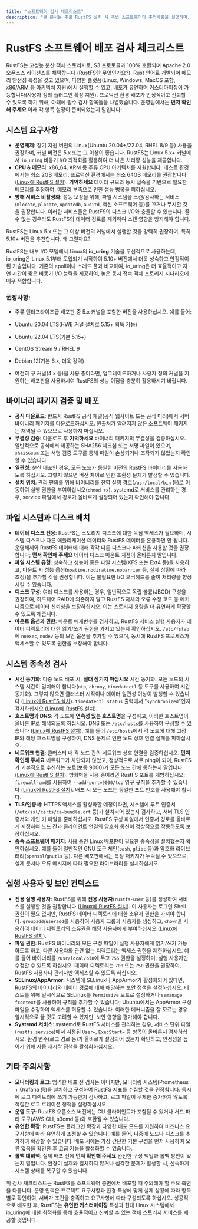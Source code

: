 ```yaml
---
title: "소프트웨어 검사 체크리스트"
description: "본 문서는 주로 RustFS 설치 시 주변 소프트웨어의 주의사항을 설명하며, 운영체제, 바이너리 패키지 등을 포함합니다."
---
```


# RustFS 소프트웨어 배포 검사 체크리스트

RustFS는 고성능 분산 객체 스토리지로, S3 프로토콜과 100% 호환되며 Apache 2.0 오픈소스 라이선스를 채택합니다 ([RustFS란 무엇인가요?](https://rustfs.com/docs/#:~:text=RustFS%E6%98%AF%E4%B8%80%E7%A7%8D%E5%AF%B9%E8%B1%A1%E5%AD%98%E5%82%A8%E8%A7%A3%E5%86%B3%E6%96%B9%E6%A1%88%EF%BC%8C%E4%BD%BF%E7%94%A8Apache2%20%E8%AE%B8%E5%8F%AF%E8%AF%81%E5%8F%91%E8%A1%8C%E7%9A%84%E5%BC%80%E6%BA%90%E5%88%86%E5%B8%83%E5%BC%8F%E5%AF%B9%E8%B1%A1%E5%AD%98%E5%82%A8%E3%80%82)). Rust 언어로 개발되어 메모리 안전성 특성을 갖고 있으며, 다양한 플랫폼(Linux, Windows, MacOS 포함, x86/ARM 등 아키텍처 지원)에서 실행할 수 있고, 배포가 유연하며 커스터마이징이 가능합니다(사용자 정의 플러그인 확장 지원). 프로덕션 환경 배포가 안정적이고 신뢰할 수 있도록 하기 위해, 아래에 필수 검사 항목들을 나열했습니다. 운영팀에서는 **먼저 확인해 주세요** 아래 각 항목 설정이 준비되었는지 말입니다:

## 시스템 요구사항

- **운영체제**: 장기 지원 버전의 Linux(Ubuntu 20.04+/22.04, RHEL 8/9 등) 사용을 권장하며, 커널 버전은 5.x 또는 그 이상이 좋습니다. RustFS는 Linux 5.x+ 커널에서 `io_uring` 비동기 I/O 최적화를 활용하여 더 나은 처리량 성능을 제공합니다.
- **CPU & 메모리**: x86_64, ARM 등 주류 CPU 아키텍처를 지원합니다. 테스트 환경에서는 최소 2GB 메모리, 프로덕션 환경에서는 최소 64GB 메모리를 권장합니다 ([Linux에 RustFS 설치](https://rustfs.com/docs/install/linux/#:~:text=2)). **기억하세요** 데이터 규모와 동시 접속을 기반으로 필요한 메모리를 추정하여, 메모리 부족으로 인한 성능 병목을 피하십시오.
- **방해 서비스 비활성화**: 성능 보장을 위해, 파일 시스템을 스캔/감사하는 서비스(`mlocate`, `plocate`, `updatedb`, `auditd`, 백신 소프트웨어 등)를 끄거나 무시할 것을 권장합니다. 이러한 서비스들은 RustFS의 디스크 I/O와 충돌할 수 있습니다. 끌 수 없는 경우라도 RustFS의 데이터 경로를 제외하여 스캔 영향을 방지해야 합니다.

RustFS는 Linux 5.x 또는 그 이상 버전의 커널에서 실행할 것을 강력히 권장하며, 특히 5.10+ 버전을 추천합니다.
왜 그럴까요?

RustFS는 내부 I/O 모델에서 Linux의 **io_uring** 기술을 우선적으로 사용하는데, io_uring은 Linux 5.1부터 도입되기 시작하여 5.10+ 버전에서 더욱 성숙하고 안정적이 된 기술입니다. 기존의 epoll이나 스레드 풀과 비교하여, io_uring은 더 효율적이고 지연 시간이 짧은 비동기 I/O 능력을 제공하여, 높은 동시 접속 객체 스토리지 시나리오에 매우 적합합니다.

### 권장사항:

- 주류 엔터프라이즈급 배포판 중 5.x 커널을 포함한 버전을 사용하십시오. 예를 들어:
 - Ubuntu 20.04 LTS(HWE 커널 설치로 5.15+ 획득 가능)
 - Ubuntu 22.04 LTS(기본 5.15+)
 - CentOS Stream 9 / RHEL 9
 - Debian 12(기본 6.x, 더욱 강력)

- 여전히 구 커널(4.x 등)을 사용 중이라면, 업그레이드하거나 사용자 정의 커널을 지원하는 배포판을 사용하시여 RustFS의 성능 이점을 충분히 활용하시기 바랍니다.

## 바이너리 패키지 검증 및 배포

- **공식 다운로드**: 반드시 RustFS 공식 채널(공식 웹사이트 또는 공식 미러)에서 서버 바이너리 패키지를 다운로드하십시오. 원출처가 알려지지 않은 소프트웨어 패키지는 채역될 수 있으므로 사용하지 마십시오.
- **무결성 검증**: 다운로드 후 **기억하세요** 바이너리 패키지의 무결성을 검증하십시오. 일반적으로 공식에서 제공하는 SHA256 체크섬 또는 서명 파일이 있으며, `sha256sum` 또는 서명 검증 도구를 통해 파일이 손상되거나 조작되지 않았는지 확인할 수 있습니다.
- **일관성**: 분산 배포인 경우, 모든 노드가 동일한 버전의 RustFS 바이너리를 사용하도록 하십시오. 그렇지 않으면 버전 차이로 인한 호환성 문제가 발생할 수 있습니다.
- **설치 위치**: 관리 편의를 위해 바이너리를 전역 실행 경로(`/usr/local/bin` 등)로 이동하여 실행 권한을 부여하십시오(`chmod +x`). systemd로 서비스를 관리하는 경우, service 파일에서 경로가 올바르게 설정되어 있는지 확인해야 합니다.

## 파일 시스템과 디스크 배치

- **데이터 디스크 전용**: RustFS는 스토리지 디스크에 대한 독점 액세스가 필요하며, 시스템 디스크나 다른 애플리케이션 데이터와 RustFS 데이터를 혼용하면 안 됩니다. 운영체제와 RustFS 데이터에 대해 각각 다른 디스크나 파티션을 사용할 것을 권장합니다; **먼저 확인해 주세요** 데이터 디스크 마운트 지점이 올바른지 말입니다.
- **파일 시스템 유형**: 성숙하고 성능이 좋은 파일 시스템(XFS 또는 Ext4 등)을 사용하고, 마운트 시 성능 옵션(`noatime,nodiratime,nobarrier` 등, 실제 상황에 따라 조정)을 추가할 것을 권장합니다. 이는 불필요한 I/O 오버헤드를 줄여 처리량을 향상시킬 수 있습니다.
- **디스크 구성**: 여러 디스크를 사용하는 경우, 일반적으로 독립 볼륨(JBOD) 구성을 권장하여, 하드웨어 RAID에 의존하지 말고 RustFS 자체의 오류 수정 코드 등 메커니즘으로 데이터 신뢰성을 보장하십시오. 이는 스토리지 용량을 더 유연하게 확장할 수 있도록 해줍니다.
- **마운트 옵션과 권한**: 마운트 매개변수를 검사하고, RustFS 서비스 실행 사용자가 데이터 디렉토리에 대한 읽기/쓰기 권한을 가지고 있는지 확인하십시오. `/etc/fstab`에 `noexec`, `nodev` 등의 보안 옵션을 추가할 수 있으며, 동시에 RustFS 프로세스가 액세스할 수 있도록 권한을 보장해야 합니다.

## 시스템 종속성 검사

- **시간 동기화**: 다중 노드 배포 시, **절대 잠기지 마십시오** 시간 동기화. 모든 노드의 시스템 시간이 일치해야 합니다(`ntp`, `chrony`, `timedatectl` 등 도구를 사용하여 시간 동기화). 그렇지 않으면 클러스터 시작이나 데이터 일관성 이상이 발생할 수 있습니다 ([Linux에 RustFS 설치](https://rustfs.com/docs/install/linux/#:~:text=2)). `timedatectl status` 출력에서 "`synchronized`"인지 검사하십시오 ([Linux에 RustFS 설치](https://rustfs.com/docs/install/linux/#:~:text=2)).
- **호스트명과 DNS**: 각 노드에 **연속성 있는 호스트명**을 구성하고, 이러한 호스트명이 올바른 IP로 해석되도록 하십시오. DNS 또는 `/etc/hosts`를 사용하여 구성할 수 있습니다 ([Linux에 RustFS 설치](https://rustfs.com/docs/install/linux/#:~:text=2)). 예를 들어 `/etc/hosts`에서 각 노드에 대해 고정 IP와 해당 호스트명을 구성하여, DNS 문제로 인한 노드 상호 연결 실패를 피하십시오.
- **네트워크 연결**: 클러스터 내 각 노드 간의 네트워크 상호 연결을 검증하십시오. **먼저 확인해 주세요** 네트워크가 차단되지 않았고, 정상적으로 서로 ping이 되며, RustFS가 기본적으로 수신하는 포트(보통 9000)가 모든 노드 간에 통하는지 말입니다 ([Linux에 RustFS 설치](https://rustfs.com/docs/install/linux/#:~:text=%E6%88%96%E8%80%85%E6%94%BE%E8%A1%8CRustFS%E7%9A%849000%E7%AB%AF%E5%8F%A3%EF%BC%9A)). 방화벽을 사용 중이라면 RustFS 포트를 개방하십시오; `firewall-cmd`를 사용하여 `--add-port=9000/tcp` 영구 규칙을 추가할 수 있습니다 ([Linux에 RustFS 설치](https://rustfs.com/docs/install/linux/#:~:text=%E6%88%96%E8%80%85%E6%94%BE%E8%A1%8CRustFS%E7%9A%849000%E7%AB%AF%E5%8F%A3%EF%BC%9A)). 배포 시 모든 노드는 동일한 포트 번호를 사용해야 합니다.
- **TLS/인증서**: HTTPS 액세스를 활성화할 예정이라면, 시스템에 루트 인증서(`/etc/ssl/certs/ca-bundle.crt` 등)가 설치되어 있는지 검사하고, 서버 TLS 인증서와 개인 키 파일을 준비하십시오. RustFS 구성 파일에서 인증서 경로를 올바르게 지정하여 노드 간과 클라이언트 연결의 암호화 통신이 정상적으로 작동하도록 보장하십시오.
- **종속 소프트웨어 패키지**: 사용 중인 Linux 배포판이 필요한 종속성을 설치했는지 확인하십시오. 예를 들어 일반적인 GNU 도구 체인(`bash`, `glibc` 등)과 암호화 라이브러리(`openssl`/`gnutls` 등). 다른 배포판에서는 특정 패키지가 누락될 수 있으므로, 실제 문서나 오류 메시지에 따라 필요한 라이브러리를 설치하십시오.

## 실행 사용자 및 보안 컨텍스트

- **전용 실행 사용자**: RustFS를 위해 **전용 사용자**(`rustfs-user` 등)를 생성하여 서비스를 실행할 것을 권장합니다 ([Linux에 RustFS 설치](https://rustfs.com/docs/install/linux/#:~:text=%E4%B8%89%E3%80%81%E9%85%8D%E7%BD%AE%E7%94%A8%E6%88%B7%E5%90%8D)). 이 사용자는 로그인 Shell 권한이 필요 없지만, RustFS 데이터 디렉토리에 대한 소유자 권한을 가져야 합니다. `groupadd`/`useradd`를 사용하여 사용자 그룹과 사용자를 생성하고, `chown`을 사용하여 데이터 디렉토리의 소유권을 해당 사용자에게 부여하십시오 ([Linux에 RustFS 설치](https://rustfs.com/docs/install/linux/#:~:text=%E4%B8%89%E3%80%81%E9%85%8D%E7%BD%AE%E7%94%A8%E6%88%B7%E5%90%8D)).
- **파일 권한**: RustFS 바이너리와 모든 구성 파일이 실행 사용자에게 읽기/쓰기 가능하도록 하고, 다른 사용자와 관련 없는 디렉토리는 액세스 권한을 제한하십시오. 예를 들어 바이너리를 `/usr/local/bin`에 두고 `755` 권한을 설정하며, 실행 사용자만 수정할 수 있도록 하십시오. 데이터 디렉토리는 `700` 또는 `750` 권한을 권장하여, RustFS 사용자나 관리자만 액세스할 수 있도록 하십시오.
- **SELinux/AppArmor**: 시스템에 SELinux나 AppArmor가 활성화되어 있다면, RustFS의 바이너리와 데이터 경로에 대해 해당하는 보안 정책을 설정하십시오. 테스트를 위해 일시적으로 SELinux를 `Permissive` 모드로 설정하거나 `semanage fcontext`를 사용하여 규칙을 추가할 수 있습니다; Ubuntu에서는 AppArmor 구성 파일을 수정하여 액세스를 허용할 수 있습니다. 이러한 메커니즘을 잘 모르는 경우 일시적으로 끌 것도 고려할 수 있지만, 보안 영향을 평가해야 합니다.
- **Systemd 서비스**: systemd로 RustFS 서비스를 관리하는 경우, 서비스 단위 파일(`rustfs.service`)에서 지정된 `User=`, `ExecStart=` 등 항목이 올바른지 검사하십시오. 환경 변수(로그 경로 등)가 올바르게 설정되어 있는지 확인하고, 안정성을 높이기 위해 자동 재시작 정책을 활성화하십시오.

## 기타 주의사항

- **모니터링과 로그**: 엄격한 배포 전 검사는 아니지만, 모니터링 시스템(Prometheus + Grafana 등)을 설치하고 구성하여 RustFS 지표를 수집할 것을 권장합니다. 동시에 로그 디렉토리에 쓰기 가능한지 검사하고, 로그 파일이 무제한 증가하지 않도록 적절한 로그 로테이션 정책을 설정하십시오.
- **운영 도구**: RustFS 오픈소스 버전에는 CLI 클라이언트가 포함될 수 있거나 서드 파티 도구(AWS CLI, s3cmd 등)와 호환될 수 있습니다.
- **유연한 확장**: RustFS는 플러그인 확장과 다양한 배포 모드를 지원하여 비즈니스 요구사항에 따라 유연하게 조정할 수 있습니다. 예를 들어, 나중에 노드나 디스크를 추가하여 확장할 수 있습니다. 배포 시에는 가장 간단한 기본 구성을 먼저 사용하여 오류 없음을 확인한 후 고급 기능을 활성화할 수 있습니다.
- **롤백 대비책**: 실제 배포 전에 **먼저 확인해 주세요** 완전한 구성 백업과 롤백 방안이 있는지 말입니다. 환경이 실제와 일치하지 않거나 심각한 문제가 발생할 시, 신속하게 시스템 상태를 복구할 수 있습니다.

위 검사 체크리스트는 RustFS를 소프트웨어 층면에서 배포할 때 주의해야 할 주요 측면을 다룹니다. 운영 인력은 프로젝트 요구사항과 환경 특성에 맞게 실제 상황에 따라 항목별로 확인하여, 서버가 조건을 충족하고 요구사항에 따라 구성되도록 하십시오. 성공적으로 배포한 후, RustFS는 **유연한 커스터마이징** 특성과 현대 Linux 시스템에서 io_uring에 대한 최적화를 통해 효율적이고 신뢰할 수 있는 객체 스토리지 서비스를 제공할 것입니다.

